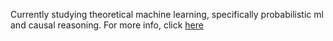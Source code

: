 Currently studying theoretical machine learning, specifically probabilistic ml and causal reasoning. For more info, click [here](https://arnavsm.github.io)
